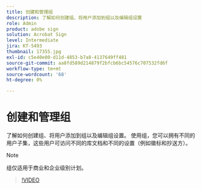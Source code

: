 ```yaml
---
title: 创建和管理组
description: 了解如何创建组、将用户添加到组以及编辑组设置
role: Admin
product: adobe sign
solution: Acrobat Sign
level: Intermediate
jira: KT-5493
thumbnail: 17355.jpg
exl-id: c5e40e00-d11d-4853-b7a8-4137649ff481
source-git-commit: aa8fd589d214879f2bfcb6bc54576c707532fd6f
workflow-type: tm+mt
source-wordcount: '68'
ht-degree: 0%

---
```


# 创建和管理组

了解如何创建组、将用户添加到组以及编辑组设置。 使用组，您可以拥有不同的用户子集，这些用户可访问不同的库文档和不同的设置（例如徽标和抄送方）。

>[!NOTE]
>
>组仅适用于商业和企业级别计划。

>[!VIDEO](https://video.tv.adobe.com/v/344682?quality=12&learn=on&hidetitle=true)
